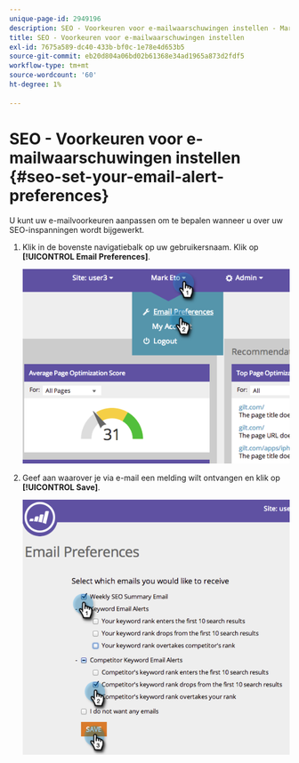 ```yaml
---
unique-page-id: 2949196
description: SEO - Voorkeuren voor e-mailwaarschuwingen instellen - Marketo Docs - Productdocumentatie
title: SEO - Voorkeuren voor e-mailwaarschuwingen instellen
exl-id: 7675a589-dc40-433b-bf0c-1e78e4d653b5
source-git-commit: eb20d804a06bd02b61368e34ad1965a873d2fdf5
workflow-type: tm+mt
source-wordcount: '60'
ht-degree: 1%

---
```


# SEO - Voorkeuren voor e-mailwaarschuwingen instellen {#seo-set-your-email-alert-preferences}

U kunt uw e-mailvoorkeuren aanpassen om te bepalen wanneer u over uw SEO-inspanningen wordt bijgewerkt.

1. Klik in de bovenste navigatiebalk op uw gebruikersnaam. Klik op **[!UICONTROL Email Preferences]**.

   ![](assets/image2014-9-17-21-3a23-3a28.png)

1. Geef aan waarover je via e-mail een melding wilt ontvangen en klik op **[!UICONTROL Save]**.

   ![](assets/image2014-9-17-21-3a23-3a33.png)
